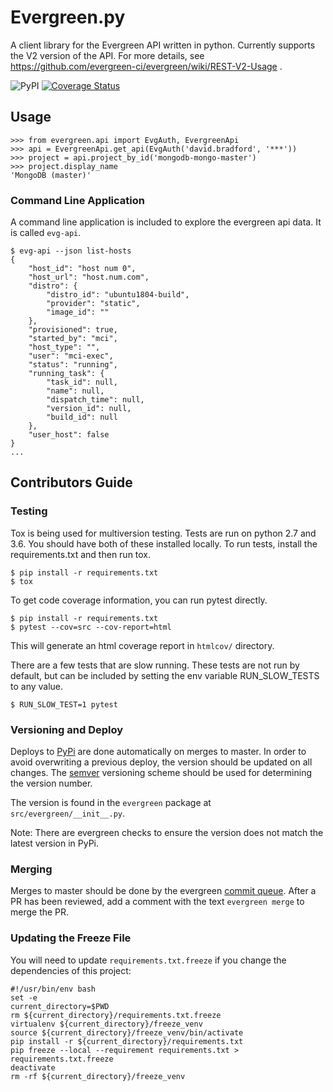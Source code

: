 # Evergreen.py

A client library for the Evergreen API written in python. Currently supports the V2 version of
the API. For more details, see https://github.com/evergreen-ci/evergreen/wiki/REST-V2-Usage .

![PyPI](https://img.shields.io/pypi/v/evergreen.py.svg) [![Coverage Status](https://coveralls.io/repos/github/evergreen-ci/evergreen.py/badge.svg?branch=master)](https://coveralls.io/github/evergreen-ci/evergreen.py?branch=master)

## Usage

```
>>> from evergreen.api import EvgAuth, EvergreenApi
>>> api = EvergreenApi.get_api(EvgAuth('david.bradford', '***'))
>>> project = api.project_by_id('mongodb-mongo-master')
>>> project.display_name
'MongoDB (master)'
```

### Command Line Application

A command line application is included to explore the evergreen api data. It is called `evg-api`.

```
$ evg-api --json list-hosts
{
    "host_id": "host num 0",
    "host_url": "host.num.com",
    "distro": {
        "distro_id": "ubuntu1804-build",
        "provider": "static",
        "image_id": ""
    },
    "provisioned": true,
    "started_by": "mci",
    "host_type": "",
    "user": "mci-exec",
    "status": "running",
    "running_task": {
        "task_id": null,
        "name": null,
        "dispatch_time": null,
        "version_id": null,
        "build_id": null
    },
    "user_host": false
}
...
```


## Contributors Guide

### Testing

Tox is being used for multiversion testing. Tests are run on python 2.7 and 3.6. You should have
both of these installed locally. To run tests, install the requirements.txt and then run tox.
    
```
$ pip install -r requirements.txt
$ tox
```

To get code coverage information, you can run pytest directly.

```
$ pip install -r requirements.txt
$ pytest --cov=src --cov-report=html
```

This will generate an html coverage report in `htmlcov/` directory.

There are a few tests that are slow running. These tests are not run by default, but can be included
by setting the env variable RUN_SLOW_TESTS to any value.

```
$ RUN_SLOW_TEST=1 pytest
```

### Versioning and Deploy

Deploys to [PyPi](https://pypi.org/project/evergreen.py/) are done automatically on merges to master. 
In order to avoid overwriting a previous deploy, the version should be updated on all changes. The
[semver](https://semver.org/) versioning scheme should be used for determining the version number. 

The version is found in the `evergreen` package at `src/evergreen/__init__.py`.

Note: There are evergreen checks to ensure the version does not match the latest version in 
PyPi.

### Merging

Merges to master should be done by the evergreen [commit queue](https://github.com/evergreen-ci/evergreen/wiki/Commit-Queue#pr).
After a PR has been reviewed, add a comment with the text `evergreen merge` to merge the PR.

### Updating the Freeze File

You will need to update `requirements.txt.freeze` if you change the dependencies of this project:
```
#!/usr/bin/env bash
set -e
current_directory=$PWD
rm ${current_directory}/requirements.txt.freeze
virtualenv ${current_directory}/freeze_venv
source ${current_directory}/freeze_venv/bin/activate
pip install -r ${current_directory}/requirements.txt
pip freeze --local --requirement requirements.txt > requirements.txt.freeze
deactivate
rm -rf ${current_directory}/freeze_venv
```